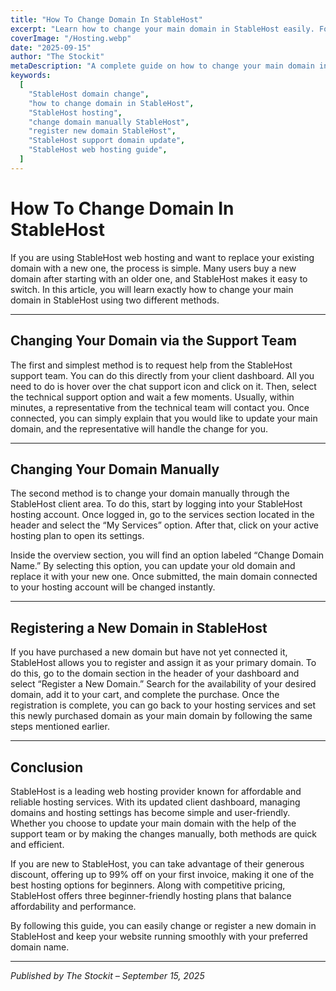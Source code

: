 ```yaml
---
title: "How To Change Domain In StableHost"
excerpt: "Learn how to change your main domain in StableHost easily. Follow this step-by-step guide to update, replace, or register a new domain with StableHost hosting."
coverImage: "/Hosting.webp"
date: "2025-09-15"
author: "The Stockit"
metaDescription: "A complete guide on how to change your main domain in StableHost. Discover two easy methods: through the support team or by updating manually. Learn how to register and connect a new domain with StableHost hosting."
keywords:
  [
    "StableHost domain change",
    "how to change domain in StableHost",
    "StableHost hosting",
    "change domain manually StableHost",
    "register new domain StableHost",
    "StableHost support domain update",
    "StableHost web hosting guide",
  ]
---
```


# How To Change Domain In StableHost

If you are using StableHost web hosting and want to replace your existing domain with a new one, the process is simple. Many users buy a new domain after starting with an older one, and StableHost makes it easy to switch. In this article, you will learn exactly how to change your main domain in StableHost using two different methods.

---

## Changing Your Domain via the Support Team

The first and simplest method is to request help from the StableHost support team. You can do this directly from your client dashboard. All you need to do is hover over the chat support icon and click on it. Then, select the technical support option and wait a few moments. Usually, within minutes, a representative from the technical team will contact you. Once connected, you can simply explain that you would like to update your main domain, and the representative will handle the change for you.

---

## Changing Your Domain Manually

The second method is to change your domain manually through the StableHost client area. To do this, start by logging into your StableHost hosting account. Once logged in, go to the services section located in the header and select the “My Services” option. After that, click on your active hosting plan to open its settings.

Inside the overview section, you will find an option labeled “Change Domain Name.” By selecting this option, you can update your old domain and replace it with your new one. Once submitted, the main domain connected to your hosting account will be changed instantly.

---

## Registering a New Domain in StableHost

If you have purchased a new domain but have not yet connected it, StableHost allows you to register and assign it as your primary domain. To do this, go to the domain section in the header of your dashboard and select “Register a New Domain.” Search for the availability of your desired domain, add it to your cart, and complete the purchase. Once the registration is complete, you can go back to your hosting services and set this newly purchased domain as your main domain by following the same steps mentioned earlier.

---

## Conclusion

StableHost is a leading web hosting provider known for affordable and reliable hosting services. With its updated client dashboard, managing domains and hosting settings has become simple and user-friendly. Whether you choose to update your main domain with the help of the support team or by making the changes manually, both methods are quick and efficient.

If you are new to StableHost, you can take advantage of their generous discount, offering up to 99% off on your first invoice, making it one of the best hosting options for beginners. Along with competitive pricing, StableHost offers three beginner-friendly hosting plans that balance affordability and performance.

By following this guide, you can easily change or register a new domain in StableHost and keep your website running smoothly with your preferred domain name.

---

_Published by The Stockit – September 15, 2025_

